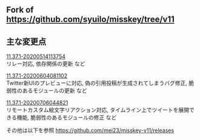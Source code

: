 
Fork of https://github.com/syuilo/misskey/tree/v11
----------------------------------------------------------------

## 主な変更点

[11.37.1-20200514113754](https://github.com/mei23/misskey-v11/releases/tag/11.37.1-20200514113754)  
リレー対応, 依存関係の更新 など

[11.37.1-20200604081102](https://github.com/mei23/misskey-v11/releases/tag/11.37.1-20200604081102)  
Twitter新UIのプレビューに対応, 偽の引用投稿が生成されてしまうバグ修正, 脆弱性のあるモジュールの更新 など

[11.37.1-20200706044821](https://github.com/mei23/misskey-v11/releases/tag/11.37.1-20200706044821)  
リモートカスタム絵文字リアクション対応, タイムライン上でツイートを展開できる機能, 脆弱性のあるモジュールの修正 など

その他は以下を参照
https://github.com/mei23/misskey-v11/releases
